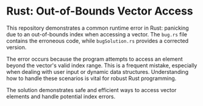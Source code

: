 # Rust: Out-of-Bounds Vector Access

This repository demonstrates a common runtime error in Rust: panicking due to an out-of-bounds index when accessing a vector. The `bug.rs` file contains the erroneous code, while `bugSolution.rs` provides a corrected version.

The error occurs because the program attempts to access an element beyond the vector's valid index range. This is a frequent mistake, especially when dealing with user input or dynamic data structures.  Understanding how to handle these scenarios is vital for robust Rust programming.

The solution demonstrates safe and efficient ways to access vector elements and handle potential index errors.